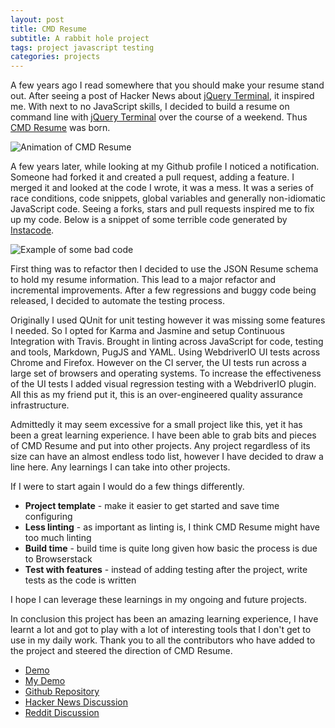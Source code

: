 ```yaml
---
layout: post
title: CMD Resume
subtitle: A rabbit hole project
tags: project javascript testing
categories: projects
---
```


A few years ago I read somewhere that you should make your resume stand out. After seeing a post of Hacker News about [jQuery Terminal](https://terminal.jcubic.pl/), it inspired me. With next to no JavaScript skills, I decided to build a resume on command line with [jQuery Terminal](https://terminal.jcubic.pl/) over the course of a weekend. Thus [CMD Resume](https://github.com/bbody/CMD-Resume) was born.

![Animation of CMD Resume]({{site.baseurl}}/images/2019-01-07-cmd-resume/gif_example.gif)

A few years later, while looking at my Github profile I noticed a notification. Someone had forked it and created a pull request, adding a feature. I merged it and looked at the code I wrote, it was a mess. It was a series of race conditions, code snippets, global variables and generally non-idiomatic JavaScript code. Seeing a forks, stars and pull requests inspired me to fix up my code. Below is a snippet of some terrible code generated by [Instacode](http://instaco.de/).

![Example of some bad code]({{site.baseurl}}/images/2019-01-07-cmd-resume/code_snippet.png)

First thing was to refactor then I decided to use the JSON Resume schema to hold my resume information. This lead to a major refactor and incremental improvements. After a few regressions and buggy code being released, I decided to automate the testing process.

Originally I used QUnit for unit testing however it was missing some features I needed. So I opted for Karma and Jasmine and setup Continuous Integration with Travis. Brought in linting across JavaScript for code, testing and tools, Markdown, PugJS and YAML. Using WebdriverIO UI tests across Chrome and Firefox. However on the CI server, the UI tests run across a large set of browsers and operating systems. To increase the effectiveness of the UI tests I added visual regression testing with a WebdriverIO plugin. All this as my friend put it, this is an over-engineered quality assurance infrastructure.

Admittedly it may seem excessive for a small project like this, yet it has been a great learning experience. I have been able to grab bits and pieces of CMD Resume and put into other projects. Any project regardless of its size can have an almost endless todo list, however I have decided to draw a line here. Any learnings I can take into other projects.

If I were to start again I would do a few things differently.

- **Project template** - make it easier to get started and save time configuring
- **Less linting** - as important as linting is, I think CMD Resume might have too much linting
- **Build time** - build time is quite long given how basic the process is due to Browserstack
- **Test with features** - instead of adding testing after the project, write tests as the code is written

I hope I can leverage these learnings in my ongoing and future projects.

In conclusion this project has been an amazing learning experience, I have learnt a lot and got to play with a lot of interesting tools that I don't get to use in my daily work. Thank you to all the contributors who have added to the project and steered the direction of CMD Resume.

- [Demo](https://cmd-resume.bbody.io/)
- [My Demo](https://cmd-resume.bbody.io/me)
- [Github Repository](https://github.com/bbody/CMD-Resume)
- [Hacker News Discussion](https://news.ycombinator.com/item?id=21415593)
- [Reddit Discussion](https://www.reddit.com/r/SideProject/comments/dr10gi/command_line_r%C3%A9sum%C3%A9/)